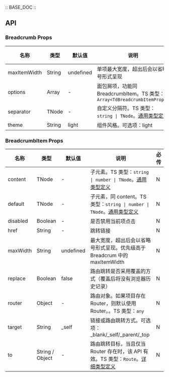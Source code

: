 :: BASE_DOC ::

## API

### Breadcrumb Props

名称 | 类型 | 默认值 | 说明 | 必传
-- | -- | -- | -- | --
maxItemWidth | String | undefined | 单项最大宽度，超出后会以省略号形式呈现 | N
options | Array | - | 面包屑项，功能同 BreadcrumbItem。TS 类型：`Array<TdBreadcrumbItemProps>` | N
separator | TNode | - | 自定义分隔符。TS 类型：<code>string &#124; TNode</code>。[通用类型定义](https://github.com/Tencent/tdesign-react/blob/main/src/common.ts) | N
theme | String | light | 组件风格。可选项：light | N

### BreadcrumbItem Props

名称 | 类型 | 默认值 | 说明 | 必传
-- | -- | -- | -- | --
content | TNode | - | 子元素。TS 类型：<code>string &#124; number &#124; TNode</code>。[通用类型定义](https://github.com/Tencent/tdesign-react/blob/main/src/common.ts) | N
default | TNode | - | 子元素，同 content。TS 类型：<code>string &#124; number &#124; TNode</code>。[通用类型定义](https://github.com/Tencent/tdesign-react/blob/main/src/common.ts) | N
disabled | Boolean | - | 是否禁用当前项点击 | N
href | String | - | 跳转链接 | N
maxWidth | String | undefined | 最大宽度，超出后会以省略号形式呈现。优先级高于 Breadcrum 中的 maxItemWidth | N
replace | Boolean | false | 路由跳转是否采用覆盖的方式（覆盖后将没有浏览器历史记录） | N
router | Object | - | 路由对象。如果项目存在 Router，则默认使用 Router。。TS 类型：`any` | N
target | String | _self | 链接或路由跳转方式。可选项：_blank/_self/_parent/_top | N
to | String / Object | - | 路由跳转目标，当且仅当 Router 存在时，该 API 有效。TS 类型：`Route`。[详细类型定义](https://github.com/Tencent/tdesign-react/blob/main/src/breadcrumb/type.ts) | N
